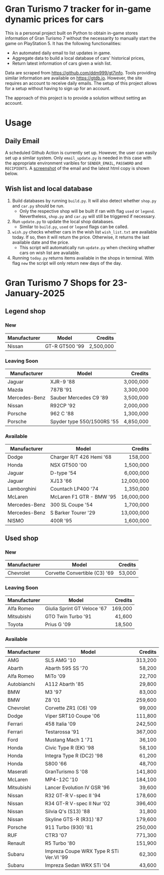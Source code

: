 # Gran Turismo 7 tracker for in-game dynamic prices for cars

This is a personal project built on Python to obtain in-game stores information of Gran Turismo 7 without the necessarity to manually start the game on PlayStation 5. It has the following functionalities:

- An automated daily email to list updates in game.
- Aggregate data to build a local database of cars' historical prices,
- Return latest information of cars given a wish list.

Data are scraped from https://github.com/ddm999/gt7info. Tools providing similar information are available on https://gtdb.io. However, the site requires an account to receive daily emails. The setup of this project allows for a setup without having to sign up for an account.

The approach of this project is to provide a solution without setting an account.

# Usage

## Daily Email

A scheduled Github Action is currently set up. However, the user can easily set up a similar system. Only `email_update.py` is needed in this case with the appropriate environment varibles for `SENDER_EMAIL`, `PASSWORD` and `RECIPIENTS`. A [screenshot](https://raw.githubusercontent.com/marcohoucheng/Gran-Turismo-7-Price-Tracker/main/data/email_screenshot.png) of the email and the latest html copy is shown below.

## Wish list and local database

1. Build databases by running `build.py`. It will also detect whether `shop.py` and `car.py` should be run.
    - Only the respective shop will be built if ran with flag `used` or `legend`. Nevertheless, `shop.py` and `car.py` will still be triggered if necessary.
2. Run `update.py` to update the local shop databases.
    - Similar to `build.py`, `used` or `legend` flags can be called.
3. `wish.py` checks whether cars in the wish list `wish_list.txt` are available today. If so, then it will return the price. Otherwise, it returns the last available date and the price.
    - This script will automatically run `update.py` when checking whather cars on wish list are available.
4. Running `today.py` returns items available in the shops in terminal. With flag `new` the script will only return new days of the day.


# Gran Turismo 7 Shops for 23-January-2025



## Legend shop

### New
 | Manufacturer | Model | Credits |
 | --- | --- | --: |
|Nissan|GT-R GT500 '99|2,500,000|

### Leaving Soon
 | Manufacturer | Model | Credits |
 | --- | --- | --: |
|Jaguar|XJR-9 '88|3,000,000|
|Mazda|787B '91|3,300,000|
|Mercedes-Benz|Sauber Mercedes C9 '89|3,500,000|
|Nissan|R92CP '92|2,000,000|
|Porsche|962 C '88|1,300,000|
|Porsche|Spyder type 550/1500RS '55|4,850,000|

### Available
 | Manufacturer | Model | Credits |
 | --- | --- | --: |
|Dodge|Charger R/T 426 Hemi '68|158,000|
|Honda|NSX GT500 '00|1,500,000|
|Jaguar|D-type '54|6,000,000|
|Jaguar|XJ13 '66|12,000,000|
|Lamborghini|Countach LP400 '74|1,350,000|
|McLaren|McLaren F1 GTR - BMW '95|16,000,000|
|Mercedes-Benz|300 SL Coupe '54|1,700,000|
|Mercedes-Benz|S Barker Tourer '29|13,000,000|
|NISMO|400R '95|1,600,000|


## Used shop

### New
 | Manufacturer | Model | Credits |
 | --- | --- | --: |
|Chevrolet|Corvette Convertible (C3) '69|53,000|

### Leaving Soon
 | Manufacturer | Model | Credits |
 | --- | --- | --: |
|Alfa Romeo|Giulia Sprint GT Veloce '67|169,000|
|Mitsubishi|GTO Twin Turbo '91|41,600|
|Toyota|Prius G '09|18,500|

### Available
 | Manufacturer | Model | Credits |
 | --- | --- | --: |
|AMG|SLS AMG '10|313,200|
|Abarth|Abarth 595 SS '70|58,200|
|Alfa Romeo|MiTo '09|22,700|
|Autobianchi|A112 Abarth '85|29,800|
|BMW|M3 '97|83,000|
|BMW|Z8 '01|259,600|
|Chevrolet|Corvette ZR1 (C6) '09|99,000|
|Dodge|Viper SRT10 Coupe '06|111,800|
|Ferrari|458 Italia '09|242,500|
|Ferrari|Testarossa '91|367,000|
|Ford|Mustang Mach 1 '71|36,100|
|Honda|Civic Type R (EK) '98|58,100|
|Honda|Integra Type R (DC2) '98|61,200|
|Honda|S800 '66|48,700|
|Maserati|GranTurismo S '08|141,800|
|McLaren|MP4-12C '10|184,100|
|Mitsubishi|Lancer Evolution IV GSR '96|39,600|
|Nissan|R32 GT-R V-spec II '94|178,600|
|Nissan|R34 GT-R V-spec II Nur '02|396,400|
|Nissan|Silvia Q's (S13) '88|31,800|
|Nissan|Skyline GTS-R (R31) '87|179,600|
|Porsche|911 Turbo (930) '81|250,000|
|RUF|CTR3 '07|771,300|
|Renault|R5 Turbo '80|151,900|
|Subaru|Impreza Coupe WRX Type R STi Ver.VI '99|62,300|
|Subaru|Impreza Sedan WRX STi '04|43,600|
